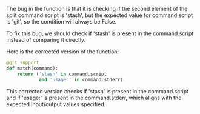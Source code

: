 The bug in the function is that it is checking if the second element of the split command script is 'stash', but the expected value for command.script is 'git', so the condition will always be False. 

To fix this bug, we should check if 'stash' is present in the command.script instead of comparing it directly. 

Here is the corrected version of the function:

```python
@git_support
def match(command):
    return ('stash' in command.script
            and 'usage:' in command.stderr)
```

This corrected version checks if 'stash' is present in the command.script and if 'usage:' is present in the command.stderr, which aligns with the expected input/output values specified.